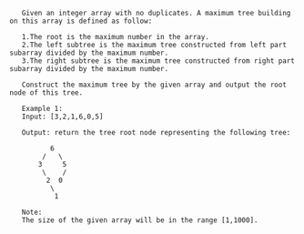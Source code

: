        Given an integer array with no duplicates. A maximum tree building on this array is defined as follow:

       1.The root is the maximum number in the array.
       2.The left subtree is the maximum tree constructed from left part subarray divided by the maximum number.  
       3.The right subtree is the maximum tree constructed from right part subarray divided by the maximum number.

       Construct the maximum tree by the given array and output the root node of this tree.

       Example 1:
       Input: [3,2,1,6,0,5]

       Output: return the tree root node representing the following tree:

              6
            /   \
           3     5
            \    /
             2  0   
              \
               1
        
       Note:
       The size of the given array will be in the range [1,1000].
